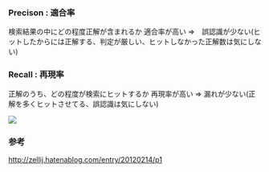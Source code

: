 ### Precison : 適合率
検索結果の中にどの程度正解が含まれるか
適合率が高い ⇒　誤認識が少ない(ヒットしたからには正解する、判定が厳しい、ヒットしなかった正解数は気にしない)

### Recall   : 再現率
正解のうち、どの程度が検索にヒットするか
再現率が高い ⇒ 漏れが少ない(正解を多くヒットさせてる、誤認識は気にしない)

![](https://cdn-ak.f.st-hatena.com/images/fotolife/Z/Zellij/20120214/20120214075315.png)

### 参考
http://zellij.hatenablog.com/entry/20120214/p1

